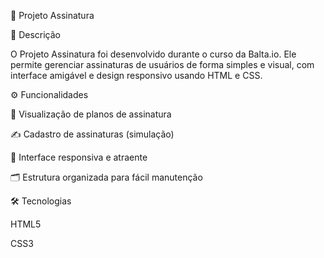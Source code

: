 🎯 Projeto Assinatura

📖 Descrição

O Projeto Assinatura foi desenvolvido durante o curso da Balta.io.
Ele permite gerenciar assinaturas de usuários de forma simples e visual, com interface amigável e design responsivo usando HTML e CSS.

⚙️ Funcionalidades

🎨 Visualização de planos de assinatura

✍️ Cadastro de assinaturas (simulação)

📱 Interface responsiva e atraente

🗂 Estrutura organizada para fácil manutenção

🛠 Tecnologias

HTML5

CSS3
